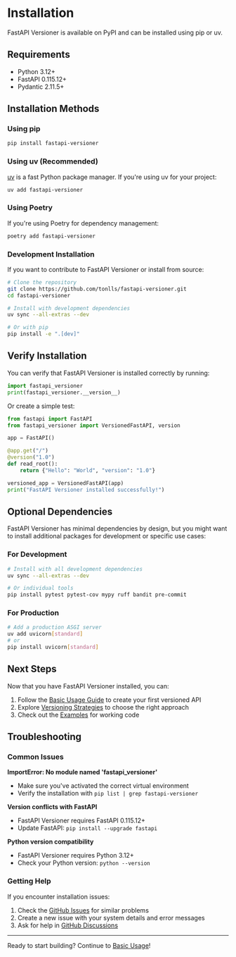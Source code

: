 # Installation

FastAPI Versioner is available on PyPI and can be installed using pip or uv.

## Requirements

- Python 3.12+
- FastAPI 0.115.12+
- Pydantic 2.11.5+

## Installation Methods

### Using pip

```bash
pip install fastapi-versioner
```

### Using uv (Recommended)

[uv](https://docs.astral.sh/uv/) is a fast Python package manager. If you're using uv for your project:

```bash
uv add fastapi-versioner
```

### Using Poetry

If you're using Poetry for dependency management:

```bash
poetry add fastapi-versioner
```

### Development Installation

If you want to contribute to FastAPI Versioner or install from source:

```bash
# Clone the repository
git clone https://github.com/tonlls/fastapi-versioner.git
cd fastapi-versioner

# Install with development dependencies
uv sync --all-extras --dev

# Or with pip
pip install -e ".[dev]"
```

## Verify Installation

You can verify that FastAPI Versioner is installed correctly by running:

```python
import fastapi_versioner
print(fastapi_versioner.__version__)
```

Or create a simple test:

```python
from fastapi import FastAPI
from fastapi_versioner import VersionedFastAPI, version

app = FastAPI()

@app.get("/")
@version("1.0")
def read_root():
    return {"Hello": "World", "version": "1.0"}

versioned_app = VersionedFastAPI(app)
print("FastAPI Versioner installed successfully!")
```

## Optional Dependencies

FastAPI Versioner has minimal dependencies by design, but you might want to install additional packages for development or specific use cases:

### For Development
```bash
# Install with all development dependencies
uv sync --all-extras --dev

# Or individual tools
pip install pytest pytest-cov mypy ruff bandit pre-commit
```

### For Production
```bash
# Add a production ASGI server
uv add uvicorn[standard]
# or
pip install uvicorn[standard]
```

## Next Steps

Now that you have FastAPI Versioner installed, you can:

1. Follow the [Basic Usage Guide](basic-usage.md) to create your first versioned API
2. Explore [Versioning Strategies](versioning-strategies.md) to choose the right approach
3. Check out the [Examples](https://github.com/tonlls/fastapi-versioner/tree/main/examples) for working code

## Troubleshooting

### Common Issues

**ImportError: No module named 'fastapi_versioner'**
- Make sure you've activated the correct virtual environment
- Verify the installation with `pip list | grep fastapi-versioner`

**Version conflicts with FastAPI**
- FastAPI Versioner requires FastAPI 0.115.12+
- Update FastAPI: `pip install --upgrade fastapi`

**Python version compatibility**
- FastAPI Versioner requires Python 3.12+
- Check your Python version: `python --version`

### Getting Help

If you encounter installation issues:

1. Check the [GitHub Issues](https://github.com/tonlls/fastapi-versioner/issues) for similar problems
2. Create a new issue with your system details and error messages
3. Ask for help in [GitHub Discussions](https://github.com/tonlls/fastapi-versioner/discussions)

---

Ready to start building? Continue to [Basic Usage](basic-usage.md)!
